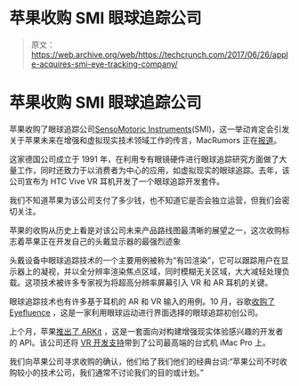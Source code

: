 # 苹果收购 SMI 眼球追踪公司

> 原文：<https://web.archive.org/web/https://techcrunch.com/2017/06/26/apple-acquires-smi-eye-tracking-company/>

# 苹果收购 SMI 眼球追踪公司

苹果收购了眼球追踪公司[SensoMotoric Instruments](https://web.archive.org/web/20230405034636/http://www.smivision.com/)(SMI)，这一举动肯定会引发关于苹果未来在增强和虚拟现实技术领域工作的传言，MacRumors 正在[报道](https://web.archive.org/web/20230405034636/https://www.macrumors.com/2017/06/26/apple-acquires-sensomotoric-instruments/)。

这家德国公司成立于 1991 年，在利用专有眼镜硬件进行眼球追踪研究方面做了大量工作，同时还致力于以消费者为中心的应用，如虚拟现实的眼球追踪。去年，该公司宣布为 HTC Vive VR 耳机开发了一个眼球追踪开发套件。

我们不知道苹果为该公司支付了多少钱，也不知道它是否会独立运营，但我们会密切关注。

苹果的收购从历史上看是对该公司未来产品路线图最清晰的展望之一，这次收购标志着苹果正在开发自己的头戴显示器的最强烈迹象

头戴设备中眼球追踪技术的一个主要用例被称为“有凹渲染”，它可以跟踪用户在显示器上的凝视，并以全分辨率渲染焦点区域，同时模糊无关区域，大大减轻处理负载。这项技术被许多专家视为将超高分辨率屏幕引入 VR 和 AR 耳机的关键。

眼球追踪技术也有许多基于耳机的 AR 和 VR 输入的用例。10 月，谷歌[收购了 Eyefluence](https://web.archive.org/web/20230405034636/https://techcrunch.com/2016/10/24/google-buys-eyefluence-eye-tracking-startup/) ，这是一家利用眼球运动进行界面选择的眼球追踪初创公司。

上个月，苹果[推出了 ARKit](https://web.archive.org/web/20230405034636/https://techcrunch.com/2017/06/05/apple-enters-the-augmented-reality-fray-with-arkit-for-ios/) ，这是一套面向对构建增强现实体验感兴趣的开发者的 API。该公司还将 [VR 开发支持](https://web.archive.org/web/20230405034636/https://techcrunch.com/2017/06/05/apple-introduces-metal-for-vr-in-macos-high-sierra/)带到了公司最高端的台式机 iMac Pro 上。

我们向苹果公司寻求收购的确认，他们给了我们他们的经典台词:“苹果公司不时收购较小的技术公司，我们通常不讨论我们的目的或计划。”